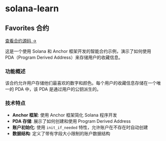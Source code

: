 # solana-learn

## Favorites 合约

[查看合约源码 →](./favorites)

这是一个使用 Solana 和 Anchor 框架开发的智能合约示例，演示了如何使用 PDA（Program Derived Address）来存储用户的收藏信息。

### 功能概述

该合约允许用户存储他们最喜欢的数字和颜色。每个用户的收藏信息存储在一个唯一的 PDA 中，该 PDA 是通过用户的公钥派生的。

### 技术特点

- **Anchor 框架**: 使用 Anchor 框架简化 Solana 程序开发
- **PDA 存储**: 展示了如何创建和使用 Program Derived Address
- **账户初始化**: 使用 `init_if_needed` 特性，允许账户在不存在时自动创建
- **数据结构**: 定义了带有字段大小限制的账户数据结构

